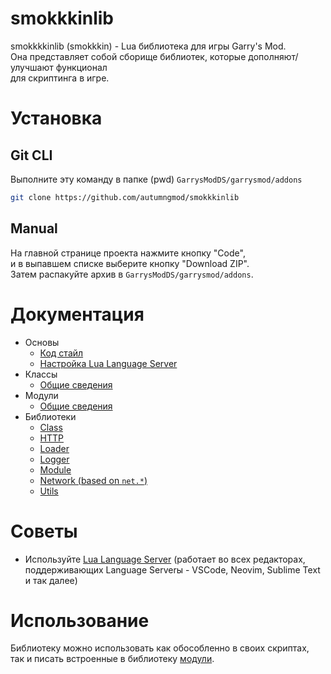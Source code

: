 # smokkkinlib
smokkkkinlib (smokkkin) - Lua библиотека для игры Garry's Mod.\
Она представляет собой сборище библиотек, которые дополняют/улучшают функционал\
для скриптинга в игре.

# Установка
## Git CLI
Выполните эту команду в папке (pwd) ``GarrysModDS/garrysmod/addons``

```bash
git clone https://github.com/autumngmod/smokkkinlib
```
## Manual
На главной странице проекта нажмите кнопку "Code",\
и в выпавшем списке выберите кнопку "Download ZIP".\
Затем распакуйте архив в ``GarrysModDS/garrysmod/addons``.

# Документация
* Основы
  * [Код стайл](/documentation/basics/code-style.md)
  * [Настройка Lua Language Server](/documentation/basics/lua-ls.md)
* Классы
  * [Общие сведения](/documentation/classes/README.md)
* Модули
  * [Общие сведения](/documentation/classes/README.md)
* Библиотеки
  * [Class](/documentation/classes/README.md)
  * [HTTP](/documentation/libraries/http.md)
  * [Loader](/documentation/libraries/loader.md)
  * [Logger](/documentation/classes/logger.md)
  * [Module](/documentation/modules/README.md)
  * [Network (based on ``net.*``)](/documentation/libraries/network.md)
  * [Utils](/documentation/libraries/utils.md)

# Советы
* Используйте [Lua Language Server]() (работает во всех редакторах, поддерживающих Language Serverы - VSCode, Neovim, Sublime Text и так далее)

# Использование
Библиотеку можно использовать как обособленно в своих скриптах,\
так и писать встроенные в библиотеку [модули](/documentation/modules/README.md).